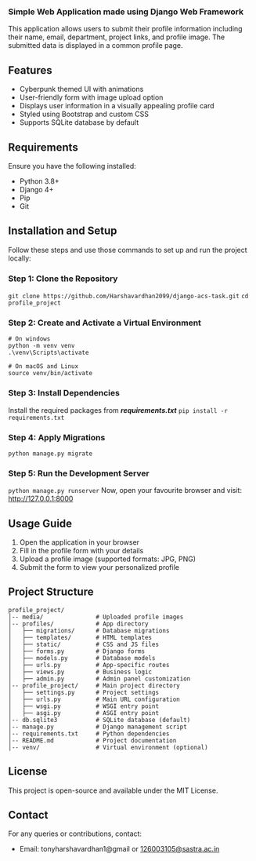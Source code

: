 ### Simple Web Application made using Django Web Framework 
This application allows users to submit their profile information including their name, email, department, project links, and profile image. The submitted data is displayed in a common profile page. 

## Features 
- Cyberpunk themed UI with animations
- User-friendly form with image upload option
- Displays user information in a visually appealing profile card 
- Styled using Bootstrap and custom CSS
- Supports SQLite database by default

## Requirements 
Ensure you have the following installed: 
- Python 3.8+
- Django 4+
- Pip
- Git

## Installation and Setup 
Follow these steps and use those commands to set up and run the project locally: 
### Step 1: Clone the Repository
```git clone https://github.com/Harshavardhan2099/django-acs-task.git```
```cd profile_project```

### Step 2: Create and Activate a Virtual Environment 
```
# On windows
python -m venv venv
.\venv\Scripts\activate

# On macOS and Linux
source venv/bin/activate
```

### Step 3: Install Dependencies 
Install the required packages from ***requirements.txt***
```pip install -r requirements.txt```

### Step 4: Apply Migrations 
```python manage.py migrate```

### Step 5: Run the Development Server 
```python manage.py runserver```
Now, open your favourite browser and visit: http://127.0.0.1:8000

## Usage Guide 
1. Open the application in your browser
2. Fill in the profile form with your details
3. Upload a profile image (supported formats: JPG, PNG)
4. Submit the form to view your personalized profile

## Project Structure
```
profile_project/
│-- media/               # Uploaded profile images
│-- profiles/            # App directory
│   ├── migrations/      # Database migrations
│   ├── templates/       # HTML templates
│   ├── static/          # CSS and JS files
│   ├── forms.py         # Django forms
│   ├── models.py        # Database models
│   ├── urls.py          # App-specific routes
│   ├── views.py         # Business logic
│   ├── admin.py         # Admin panel customization
│-- profile_project/     # Main project directory
│   ├── settings.py      # Project settings
│   ├── urls.py          # Main URL configuration
│   ├── wsgi.py          # WSGI entry point
│   ├── asgi.py          # ASGI entry point
│-- db.sqlite3           # SQLite database (default)
│-- manage.py            # Django management script
│-- requirements.txt     # Python dependencies
│-- README.md            # Project documentation
│-- venv/                # Virtual environment (optional)
```

## License
This project is open-source and available under the MIT License. 

## Contact 
For any queries or contributions, contact: 
- Email: tonyharshavardhan1@gmail or 126003105@sastra.ac.in
